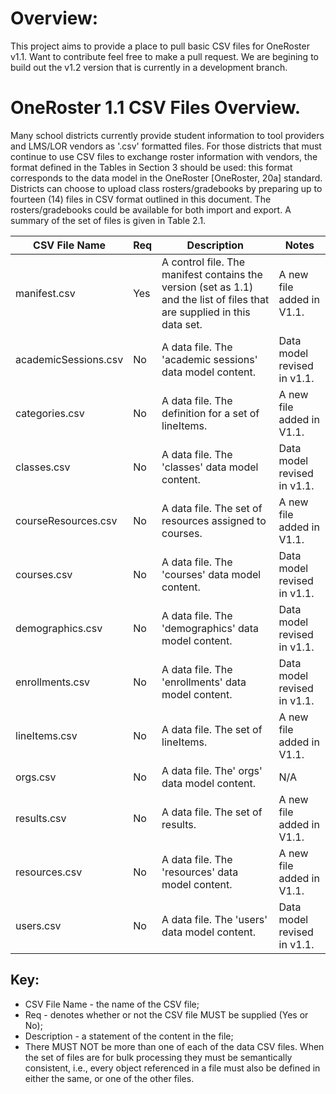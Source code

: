 # Overview:
This project aims to provide a place to pull basic CSV files for OneRoster v1.1. Want to contribute feel free to make a pull request. We are begining to build out the v1.2 version that is currently in a development branch.

# OneRoster 1.1 CSV Files Overview.

Many school districts currently provide student information to tool providers and LMS/LOR vendors as '.csv' formatted files. For those districts that must continue to use CSV files to exchange roster information with vendors, the format defined in the Tables in Section 3 should be used: this format corresponds to the data model in the OneRoster [OneRoster, 20a] standard. Districts can choose to upload class rosters/gradebooks by preparing up to fourteen (14) files in CSV format outlined in this document. The rosters/gradebooks could be available for both import and export. A summary of the set of files is given in Table 2.1.

| CSV File Name | Req | Description | Notes |
| --- | --- | --- | --- |
| manifest.csv | Yes  | A control file. The manifest contains the version (set as 1.1) and the list of files that are supplied in this data set. | A new file added in V1.1. |
 | academicSessions.csv | No | A data file. The 'academic sessions' data model content. | Data model revised in v1.1. |
 | categories.csv | No | A data file. The definition for a set of lineItems. | A new file added in V1.1. |  | classResources.csv | No | A data file. The set of resources assigned to classes. | A new file added in V1.1. |
 | classes.csv | No | A data file. The 'classes' data model content. | Data model revised in v1.1. |
 | courseResources.csv | No | A data file. The set of resources assigned to courses. | A new file added in V1.1. |
| courses.csv| No| A data file. The 'courses' data model content.| Data model revised in v1.1. |
| demographics.csv | No | A data file. The 'demographics' data model content.| Data model revised in v1.1. |
| enrollments.csv | No | A data file. The 'enrollments' data model content. | Data model revised in v1.1.|
| lineItems.csv | No | A data file. The set of lineItems. | A new file added in V1.1. |
| orgs.csv | No | A data file. The' orgs' data model content. | N/A |
| results.csv | No | A data file. The set of results. | A new file added in V1.1.|
| resources.csv | No | A data file. The 'resources' data model content. | A new file added in V1.1. | 
| users.csv | No | A data file. The 'users' data model content. | Data model revised in v1.1. | 


## Key:

- CSV File Name - the name of the CSV file;
- Req - denotes whether or not the CSV file MUST be supplied (Yes or No);
- Description - a statement of the content in the file;
- There MUST NOT be more than one of each of the data CSV files. When the set of files are for bulk processing they must be semantically consistent, i.e., every object referenced in a file must also be defined in either the same, or one of the other files.